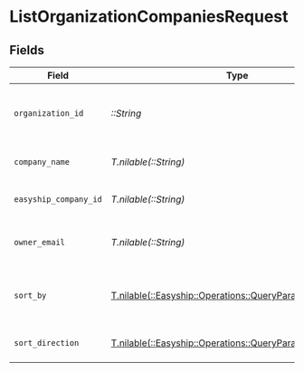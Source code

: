 # ListOrganizationCompaniesRequest


## Fields

| Field                                                                                                            | Type                                                                                                             | Required                                                                                                         | Description                                                                                                      |
| ---------------------------------------------------------------------------------------------------------------- | ---------------------------------------------------------------------------------------------------------------- | ---------------------------------------------------------------------------------------------------------------- | ---------------------------------------------------------------------------------------------------------------- |
| `organization_id`                                                                                                | *::String*                                                                                                       | :heavy_check_mark:                                                                                               | Organization ID provided when creating the organization                                                          |
| `company_name`                                                                                                   | *T.nilable(::String)*                                                                                            | :heavy_minus_sign:                                                                                               | Filter by company name                                                                                           |
| `easyship_company_id`                                                                                            | *T.nilable(::String)*                                                                                            | :heavy_minus_sign:                                                                                               | Filter by Easyship company ID                                                                                    |
| `owner_email`                                                                                                    | *T.nilable(::String)*                                                                                            | :heavy_minus_sign:                                                                                               | Filter by company owner's email                                                                                  |
| `sort_by`                                                                                                        | [T.nilable(::Easyship::Operations::QueryParamSortBy)](../../models/operations/queryparamsortby.md)               | :heavy_minus_sign:                                                                                               | Sort records by listed columns. Default: `created_at`                                                            |
| `sort_direction`                                                                                                 | [T.nilable(::Easyship::Operations::QueryParamSortDirection)](../../models/operations/queryparamsortdirection.md) | :heavy_minus_sign:                                                                                               | Set the sort direction. Default: `DESC`                                                                          |